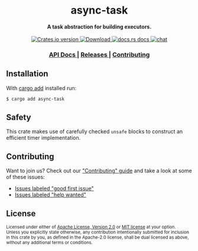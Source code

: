 <h1 align="center">async-task</h1>
<div align="center">
  <strong>
    A task abstraction for building executors.
  </strong>
</div>

<br />

<div align="center">
  <!-- Crates version -->
  <a href="https://crates.io/crates/async-task">
    <img src="https://img.shields.io/crates/v/async-task.svg?style=flat-square"
    alt="Crates.io version" />
  </a>
  <!-- Downloads -->
  <a href="https://crates.io/crates/async-task">
    <img src="https://img.shields.io/crates/d/async-task.svg?style=flat-square"
      alt="Download" />
  </a>
  <!-- docs.rs docs -->
  <a href="https://docs.rs/async-task">
    <img src="https://img.shields.io/badge/docs-latest-blue.svg?style=flat-square"
      alt="docs.rs docs" />
  </a>
  <a href="https://discord.gg/JvZeVNe">
    <img src="https://img.shields.io/discord/598880689856970762.svg?logo=discord&style=flat-square"
      alt="chat" />
  </a>
</div>

<div align="center">
  <h3>
    <a href="https://docs.rs/async-task">
      API Docs
    </a>
    <span> | </span>
    <a href="https://github.com/async-rs/async-task/releases">
      Releases
    </a>
    <span> | </span>
    <a href="https://async.rs/contribute">
      Contributing
    </a>
  </h3>
</div>

## Installation

With [cargo add][cargo-add] installed run:

```sh
$ cargo add async-task
```

[cargo-add]: https://github.com/killercup/cargo-edit

## Safety
This crate makes use of carefully checked `unsafe` blocks to construct an
efficient timer implementation.

## Contributing
Want to join us? Check out our ["Contributing" guide][contributing] and take a
look at some of these issues:

- [Issues labeled "good first issue"][good-first-issue]
- [Issues labeled "help wanted"][help-wanted]

[contributing]: https://github.com/async-rs/async-task/blob/master.github/CONTRIBUTING.md
[good-first-issue]: https://github.com/async-rs/async-task/labels/good%20first%20issue
[help-wanted]: https://github.com/async-rs/async-task/labels/help%20wanted

## License

<sup>
Licensed under either of <a href="LICENSE-APACHE">Apache License, Version
2.0</a> or <a href="LICENSE-MIT">MIT license</a> at your option.
</sup>

<br/>

<sub>
Unless you explicitly state otherwise, any contribution intentionally submitted
for inclusion in this crate by you, as defined in the Apache-2.0 license, shall
be dual licensed as above, without any additional terms or conditions.
</sub>
